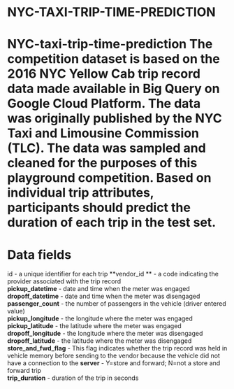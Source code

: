 # NYC-TAXI-TRIP-TIME-PREDICTION
# NYC-taxi-trip-time-prediction The competition dataset is based on the 2016 NYC Yellow Cab trip record data made available in Big Query on Google Cloud Platform. The data was originally published by the NYC Taxi and Limousine Commission (TLC). The data was sampled and cleaned for the purposes of this playground competition. Based on individual trip attributes, participants should predict the duration of each trip in the test set.
# Data fields 
id - a unique identifier for each trip 
**vendor_id ** - a code indicating the provider associated with the trip record  
**pickup_datetime** - date and time when the meter was engaged  
**dropoff_datetime** - date and time when the meter was disengaged  
**passenger_count** - the number of passengers in the vehicle (driver entered value)  
**pickup_longitude** - the longitude where the meter was engaged 
**pickup_latitude** - the latitude where the meter was engaged  
**dropoff_longitude** - the longitude where the meter was disengaged  
**dropoff_latitude** - the latitude where the meter was disengaged  
**store_and_fwd_flag** - This flag indicates whether the trip record was held in vehicle memory before sending to the vendor because the vehicle did not have a connection to the   **server** - Y=store and forward; N=not a store and forward trip  
**trip_duration** - duration of the trip in seconds
